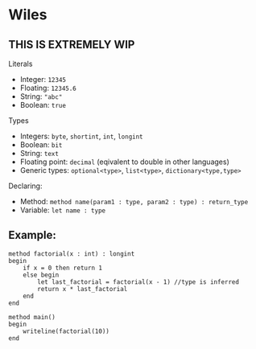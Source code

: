 # Wiles

## THIS IS EXTREMELY WIP

Literals

- Integer: `12345`
- Floating: `12345.6`
- String: `"abc"`
- Boolean: `true`

Types
- Integers: `byte`, `shortint`, `int`, `longint`
- Boolean: `bit`
- String: `text`
- Floating point: `decimal` (eqivalent to double in other languages)
- Generic types: `optional<type>`, `list<type>`, `dictionary<type,type>`

Declaring:
- Method: `method name(param1 : type, param2 : type) : return_type`
- Variable: `let name : type`

## Example:

```
method factorial(x : int) : longint
begin
    if x = 0 then return 1
    else begin
        let last_factorial = factorial(x - 1) //type is inferred
        return x * last_factorial
    end
end
    
method main()
begin
    writeline(factorial(10))
end

```
